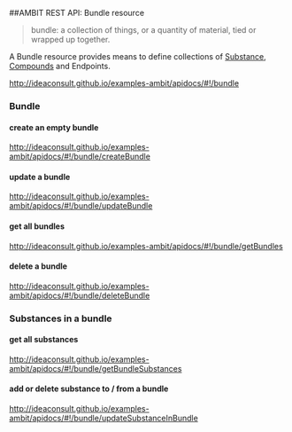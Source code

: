##AMBIT REST API: Bundle resource

> bundle: a collection of things, or a quantity of material, tied or wrapped up together. 

A Bundle resource provides means to define collections of [Substance](substance.md), [Compounds](dataset.md) and Endpoints. 

http://ideaconsult.github.io/examples-ambit/apidocs/#!/bundle

### Bundle

#### create an empty bundle

http://ideaconsult.github.io/examples-ambit/apidocs/#!/bundle/createBundle

#### update a bundle

http://ideaconsult.github.io/examples-ambit/apidocs/#!/bundle/updateBundle

#### get all bundles 

http://ideaconsult.github.io/examples-ambit/apidocs/#!/bundle/getBundles

#### delete a bundle

http://ideaconsult.github.io/examples-ambit/apidocs/#!/bundle/deleteBundle

### Substances in a bundle

#### get all substances

http://ideaconsult.github.io/examples-ambit/apidocs/#!/bundle/getBundleSubstances

#### add or delete substance to / from a bundle

http://ideaconsult.github.io/examples-ambit/apidocs/#!/bundle/updateSubstanceInBundle

